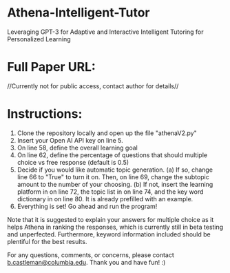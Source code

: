# Athena-Intelligent-Tutor
Leveraging GPT-3 for Adaptive and Interactive Intelligent Tutoring for Personalized Learning

# Full Paper URL:
//Currently not for public access, contact author for details//

# Instructions:

1. Clone the repository locally and open up the file "athenaV2.py"
2. Insert your Open AI API key on line 5.
3. On line 58, define the overall learning goal
4. On line 62, define the percentage of questions that should multiple choice vs free response (default is 0.5)
5. Decide if you would like automatic topic generation. 
    (a) If so, change line 66 to "True" to turn it on. Then, on line 69, change the subtopic amount to the number of your choosing.
    (b) If not, insert the learning platform in on line 72, the topic list in on line 74, and the key word dictionary in on line 80. It is already prefilled with an example.
6. Everything is set! Go ahead and run the program!


Note that it is suggested to explain your answers for multiple choice as it helps Athena in ranking the responses, which is currently still in beta testing and unperfected. Furthermore, keyword information included should be plentiful for the best results.

For any questions, comments, or concerns, please contact b.castleman@columbia.edu. Thank you and have fun! :)
